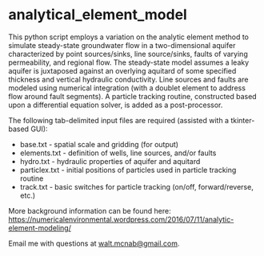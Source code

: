 # analytical_element_model
This python script employs a variation on the analytic element method to simulate steady-state groundwater flow in a two-dimensional aquifer characterized by point sources/sinks, line source/sinks, faults of varying permeability, and regional flow. The steady-state model assumes a leaky aquifer is juxtaposed against an overlying aquitard of some specified thickness and vertical hydraulic conductivity. Line sources and faults are modeled using numerical integration (with a doublet element to address flow around fault segments). A particle tracking routine, constructed based upon a differential equation solver, is added as a post-processor.

The following tab-delimited input files are required (assisted with a tkinter-based GUI):

* base.txt - spatial scale and gridding (for output)
* elements.txt - definition of wells, line sources, and/or faults
* hydro.txt - hydraulic properties of aquifer and aquitard
* particlex.txt - initial positions of particles used in particle tracking routine
* track.txt - basic switches for particle tracking (on/off, forward/reverse, etc.)

More background information can be found here: https://numericalenvironmental.wordpress.com/2016/07/11/analytic-element-modeling/

Email me with questions at walt.mcnab@gmail.com. 
